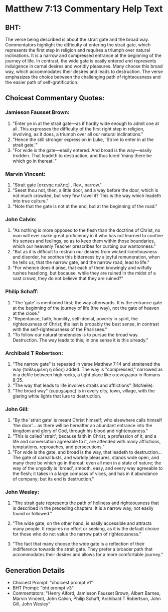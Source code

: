 # Matthew 7:13 Commentary Help Text

## BHT:
The verse being described is about the strait gate and the broad way. Commentators highlight the difficulty of entering the strait gate, which represents the first step in religion and requires a triumph over natural inclinations. It is a narrow and compressed entrance at the beginning of the journey of life. In contrast, the wide gate is easily entered and represents indulgence in carnal desires and worldly pleasures. Many choose this broad way, which accommodates their desires and leads to destruction. The verse emphasizes the choice between the challenging path of righteousness and the easier path of self-gratification.

## Choicest Commentary Quotes:
### Jamieson Fausset Brown:
1. "Enter ye in at the strait gate—as if hardly wide enough to admit one at all. This expresses the difficulty of the first right step in religion, involving, as it does, a triumph over all our natural inclinations." 
2. "Hence the still stronger expression in Luke, 'Strive to enter in at the strait gate.'" 
3. "For wide is the gate—easily entered. And broad is the way—easily trodden. That leadeth to destruction, and thus lured 'many there be which go in thereat.'"

### Marvin Vincent:
1. "Strait gate [στενης πυλης] . Rev., narrow."
2. "Seest thou not, then, a little door, and a way before the door, which is not much crowded, but very few travel it? This is the way which leadeth into true culture."
3. "Note that the gate is not at the end, but at the beginning of the road."

### John Calvin:
1. "As nothing is more opposed to the flesh than the doctrine of Christ, no man will ever make great proficiency in it who has not learned to confine his senses and feelings, so as to keep them within those boundaries, which our heavenly Teacher prescribes for curbing our wantonness."
2. "But as it is difficult to restrain our desires from wicked licentiousness and disorder, he soothes this bitterness by a joyful remuneration, when he tells us, that the narrow gate, and the narrow road, lead to life."
3. "For whence does it arise, that each of them knowingly and wilfully rushes headlong, but because, while they are ruined in the midst of a vast crowd, they do not believe that they are ruined?"

### Philip Schaff:
1. "The ‘gate’ is mentioned first; the way afterwards. It is the entrance gate at the beginning of the journey of life (the way), not the gate of heaven at the close."
2. "Repentance, faith, humility, self-denial, poverty in spirit, the righteousness of Christ; the last is probably the best sense, in contrast with the self-righteousness of the Pharisees."
3. "To follow our natural tendencies is to pursue the broad way. Destruction. The way leads to this; in one sense it is this already."

### Archibald T Robertson:
1. "The narrow gate" is repeated in verse Matthew 7:14 and straitened the way (τεθλιμμενη η οδος) added. The way is "compressed," narrowed as in a defile between high rocks, a tight place like στενοχωρια in Romans 8:35.
2. "The way that leads to life involves straits and afflictions" (McNeile).
3. "The broad way" (ευρυχωρος) is in every city, town, village, with the glaring white lights that lure to destruction.

### John Gill:
1. "By the 'strait gate' is meant Christ himself; who elsewhere calls himself 'the door'... as there will be hereafter an abundant entrance into the kingdom and glory of God, through his blood and righteousness."
2. "This is called 'strait'; because faith in Christ, a profession of it, and a life and conversation agreeable to it, are attended with many afflictions, temptations, reproaches, and persecutions."
3. "For wide is the gate, and broad is the way, that leadeth to destruction... The gate of carnal lusts, and worldly pleasures, stands wide open, and many there be which go in thereat; even all men in a state of nature; the way of the ungodly is 'broad', smooth, easy, and every way agreeable to the flesh; it takes in a large compass of vices, and has in it abundance of company; but its end is destruction."

### John Wesley:
1. "The strait gate represents the path of holiness and righteousness that is described in the preceding chapters. It is a narrow way, not easily found or followed." 

2. "The wide gate, on the other hand, is easily accessible and attracts many people. It requires no effort or seeking, as it is the default choice for those who do not value the narrow path of righteousness." 

3. "The fact that many choose the wide gate is a reflection of their indifference towards the strait gate. They prefer a broader path that accommodates their desires and allows for a more comfortable journey."


## Generation Details
- Choicest Prompt: "choicest prompt v1"
- BHT Prompt: "bht prompt v3"
- Commentators: "Henry Alford, Jamieson Fausset Brown, Albert Barnes, Marvin Vincent, John Calvin, Philip Schaff, Archibald T Robertson, John Gill, John Wesley"
